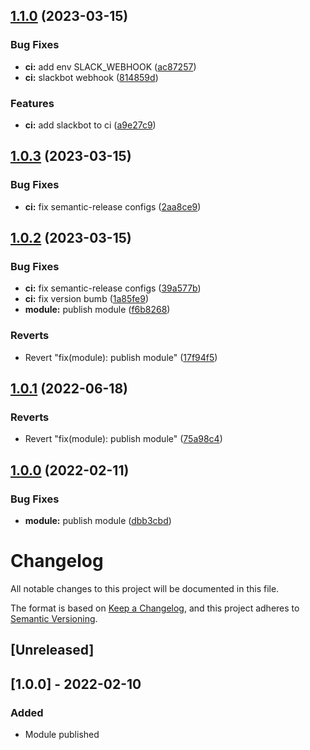 ## [1.1.0](https://github.com/eduzuchetti/terraform-aws-cloudfront/compare/1.0.3...1.1.0) (2023-03-15)


### Bug Fixes

* **ci:** add env SLACK_WEBHOOK ([ac87257](https://github.com/eduzuchetti/terraform-aws-cloudfront/commit/ac87257ea214a3944854e66aa50660da8c4014d9))
* **ci:** slackbot webhook ([814859d](https://github.com/eduzuchetti/terraform-aws-cloudfront/commit/814859dd3499f97b9ee3227f1962766494597f67))


### Features

* **ci:** add slackbot to ci ([a9e27c9](https://github.com/eduzuchetti/terraform-aws-cloudfront/commit/a9e27c9b72715d2229e3d2aff4c71f7dcf3f5710))

## [1.0.3](https://github.com/eduzuchetti/terraform-aws-cloudfront/compare/1.0.2...1.0.3) (2023-03-15)


### Bug Fixes

* **ci:** fix semantic-release configs ([2aa8ce9](https://github.com/eduzuchetti/terraform-aws-cloudfront/commit/2aa8ce99bdc373450318ce6716703190cdab789b))

## [1.0.2](https://github.com/eduzuchetti/terraform-aws-cloudfront/compare/1.0.1...1.0.2) (2023-03-15)


### Bug Fixes

* **ci:** fix semantic-release configs ([39a577b](https://github.com/eduzuchetti/terraform-aws-cloudfront/commit/39a577bf33a49ce6085c836a462b2184a390a806))
* **ci:** fix version bumb ([1a85fe9](https://github.com/eduzuchetti/terraform-aws-cloudfront/commit/1a85fe90335b4509cc89767239229e114978f655))
* **module:** publish module ([f6b8268](https://github.com/eduzuchetti/terraform-aws-cloudfront/commit/f6b8268621ad2f509ef064bde9ca16b2729cb03b))


### Reverts

* Revert "fix(module): publish module" ([17f94f5](https://github.com/eduzuchetti/terraform-aws-cloudfront/commit/17f94f5faf55f3e41fa6c1f74032b19357677c74))

## [1.0.1](https://gitlab.com/ezuchetti/terraform-aws-cloudfront/compare/1.0.0...1.0.1) (2022-06-18)


### Reverts

* Revert "fix(module): publish module" ([75a98c4](https://gitlab.com/ezuchetti/terraform-aws-cloudfront/commit/75a98c4273f0dfcda09a2dfe1f20e72f6f953a5d))

## [1.0.0](https://gitlab.com/ezuchetti/terraform-aws-cloudfront/compare/...1.0.0) (2022-02-11)


### Bug Fixes

* **module:** publish module ([dbb3cbd](https://gitlab.com/ezuchetti/terraform-aws-cloudfront/commit/dbb3cbda631296ece796203a3ca9f7024c9a61a3))

# Changelog
All notable changes to this project will be documented in this file.

The format is based on [Keep a Changelog](https://keepachangelog.com/en/1.0.0/),
and this project adheres to [Semantic Versioning](https://semver.org/spec/v2.0.0.html).

## [Unreleased]

## [1.0.0] - 2022-02-10
### Added
- Module published
